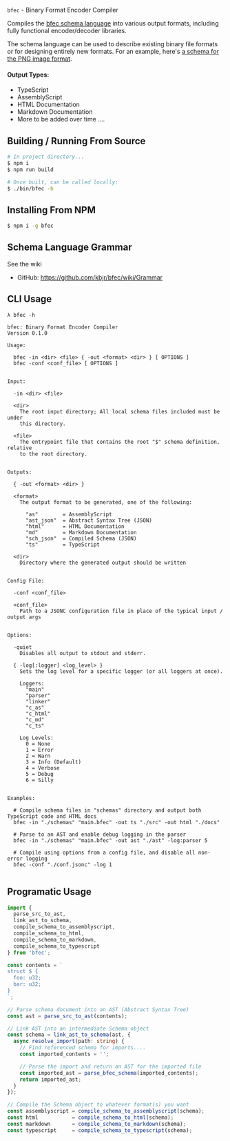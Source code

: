 
`bfec` - Binary Format Encoder Compiler

Compiles the [bfec schema language](https://github.com/kbjr/bfec/wiki/Grammar) into various output formats, including fully functional encoder/decoder libraries.

The schema language can be used to describe existing binary file formats or for designing entirely new formats. For an example, here's [a schema for the PNG image format](./examples/png/).

#### Output Types:

- TypeScript
- AssemblyScript
- HTML Documentation
- Markdown Documentation
- More to be added over time ....

## Building / Running From Source

```bash
# In project directory...
$ npm i
$ npm run build

# Once built, can be called locally:
$ ./bin/bfec -h
```

## Installing From NPM

```bash
$ npm i -g bfec
```

## Schema Language Grammar

See the wiki

- GitHub: https://github.com/kbjr/bfec/wiki/Grammar

## CLI Usage

```
λ bfec -h

bfec: Binary Format Encoder Compiler
Version 0.1.0

Usage:

  bfec -in <dir> <file> { -out <format> <dir> } [ OPTIONS ]
  bfec -conf <conf_file> [ OPTIONS ]


Input:

  -in <dir> <file>

  <dir>
    The root input directory; All local schema files included must be under
    this directory.

  <file>
    The entrypoint file that contains the root "$" schema definition, relative
    to the root directory.


Outputs:

  { -out <format> <dir> }

  <format>
    The output format to be generated, one of the following:

      "as"        = AssemblyScript
      "ast_json"  = Abstract Syntax Tree (JSON)
      "html"      = HTML Documentation
      "md"        = Markdown Documentation
      "sch_json"  = Compiled Schema (JSON)
      "ts"        = TypeScript

  <dir>
    Directory where the generated output should be written


Config File:

  -conf <conf_file>

  <conf_file>
    Path to a JSONC configuration file in place of the typical input / output args


Options:

  -quiet
    Disables all output to stdout and stderr.

  { -log[:logger] <log_level> }
    Sets the log level for a specific logger (or all loggers at once).

    Loggers:
      "main"
      "parser"
      "linker"
      "c_as"
      "c_html"
      "c_md"
      "c_ts"

    Log Levels:
      0 = None
      1 = Error
      2 = Warn
      3 = Info (Default)
      4 = Verbose
      5 = Debug
      6 = Silly


Examples:
  
  # Compile schema files in "schemas" directory and output both TypeScript code and HTML docs
  bfec -in "./schemas" "main.bfec" -out ts "./src" -out html "./docs"
    
  # Parse to an AST and enable debug logging in the parser
  bfec -in "./schemas" "main.bfec" -out ast "./ast" -log:parser 5
    
  # Compile using options from a config file, and disable all non-error logging
  bfec -conf "./conf.jsonc" -log 1


```

## Programatic Usage

```typescript
import {
  parse_src_to_ast,
  link_ast_to_schema,
  compile_schema_to_assemblyscript,
  compile_schema_to_html,
  compile_schema_to_markdown,
  compile_schema_to_typescript
} from 'bfec';

const contents = `
struct $ {
  foo: u32;
  bar: u32;
}
`;

// Parse schema document into an AST (Abstract Syntax Tree)
const ast = parse_src_to_ast(contents);

// Link AST into an intermediate Schema object
const schema = link_ast_to_schema(ast, {
  async resolve_import(path: string) {
    // Find referenced schema for imports....
    const imported_contents = '';

    // Parse the import and return an AST for the imported file
    const imported_ast = parse_bfec_schema(imported_contents);
    return imported_ast;
  }
});

// Compile the Schema object to whatever format(s) you want
const assemblyscript = compile_schema_to_assemblyscript(schema);
const html           = compile_schema_to_html(schema);
const markdown       = compile_schema_to_markdown(schema);
const typescript     = compile_schema_to_typescript(schema);
```
